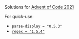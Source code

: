 Solutions for [Advent of Code 2021](https://adventofcode.com/2021)

For quick-use:
- [`parse-display = "0.5.3"`](https://docs.rs/parse-display/0.5.3/parse_display/)
- [`regex = "1.5.4"`](https://docs.rs/regex/1.5.4/regex/)
